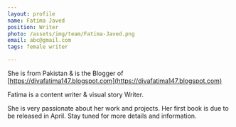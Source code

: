 ```yaml
---
layout: profile
name: Fatima Javed
position: Writer
photo: /assets/img/team/Fatima-Javed.png
email: abc@gmail.com
tags: female writer

---
```

She is from Pakistan & is the Blogger of [https://divafatima147.blogspot.com](https://divafatima147.blogspot.com)

Fatima is a content writer & visual story Writer.

She is very passionate about her work and projects. Her first book is due to be released in April. Stay tuned for more details and information. 
